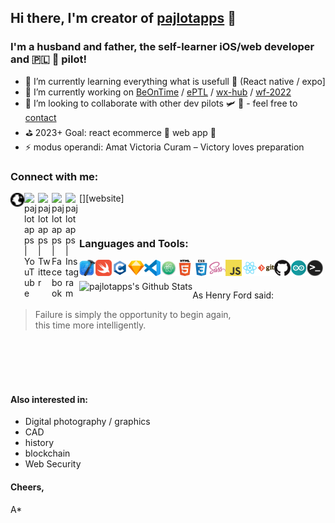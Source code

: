 ## Hi there, I'm creator of [pajlotapps] 👋

### I'm a husband and father, the self-learner iOS/web developer and 🇵🇱 🚁 pilot!

- 🌱 I’m currently learning everything what is usefull 🤪 (React native / expo]
- 🔭 I’m currently working on [BeOnTime] / [ePTL] / [wx-hub] / [wf-2022]
- 👯 I’m looking to collaborate with other dev pilots 🛩 🚁 - feel free to [contact]
- ⛳️ 2023+ Goal: react ecommerce 🛫 web app 🛬 
- ⚡ modus operandi: Amat Victoria Curam – Victory loves preparation

### Connect with me:

[<img align="left" alt="pajlot.pl" width="22px" src="https://raw.githubusercontent.com/iconic/open-iconic/master/svg/globe.svg" />][website]
[<img align="left" alt="pajlotapps | YouTube" width="22px" src="https://cdn.jsdelivr.net/npm/simple-icons@v3/icons/youtube.svg" />][youtube]
[<img align="left" alt="pajlotapps | Twitter" width="22px" src="https://cdn.jsdelivr.net/npm/simple-icons@v3/icons/twitter.svg" />][twitter]
[<img align="left" alt="pajlotapps | Facebook" width="22px" src="https://cdn.jsdelivr.net/npm/simple-icons@v3/icons/facebook.svg" />][facebook]
[<img align="left" alt="pajlotapps | Instagram" width="22px" src="https://cdn.jsdelivr.net/npm/simple-icons@v3/icons/instagram.svg" />][instagram]

<br />

### Languages and Tools:

<img align="left" alt="xCode" width="26px" src="https://raw.githubusercontent.com/github/explore/80688e429a7d4ef2fca1e82350fe8e3517d3494d/topics/xcode/xcode.png" />
<img align="left" alt="Swift" width="26px" src="https://raw.githubusercontent.com/github/explore/80688e429a7d4ef2fca1e82350fe8e3517d3494d/topics/swift/swift.png" />
<img align="left" alt="C" width="26px" src="https://raw.githubusercontent.com/github/explore/80688e429a7d4ef2fca1e82350fe8e3517d3494d/topics/c/c.png" />
<img align="left" alt="Sketch" width="26px" src="https://raw.githubusercontent.com/github/explore/80688e429a7d4ef2fca1e82350fe8e3517d3494d/topics/sketch/sketch.png" />


<img align="left" alt="Visual Studio Code" width="26px" src="https://raw.githubusercontent.com/github/explore/80688e429a7d4ef2fca1e82350fe8e3517d3494d/topics/visual-studio-code/visual-studio-code.png" />
<img align="left" alt="Atom" width="26px" src="https://raw.githubusercontent.com/github/explore/80688e429a7d4ef2fca1e82350fe8e3517d3494d/topics/atom/atom.png" />

<img align="left" alt="HTML5" width="26px" src="https://raw.githubusercontent.com/github/explore/80688e429a7d4ef2fca1e82350fe8e3517d3494d/topics/html/html.png" />
<img align="left" alt="CSS3" width="26px" src="https://raw.githubusercontent.com/github/explore/80688e429a7d4ef2fca1e82350fe8e3517d3494d/topics/css/css.png" />
<img align="left" alt="CSS3" width="26px" src="https://raw.githubusercontent.com/github/explore/80688e429a7d4ef2fca1e82350fe8e3517d3494d/topics/sass/sass.png" />
<img align="left" alt="JavaScript" width="26px" src="https://raw.githubusercontent.com/github/explore/80688e429a7d4ef2fca1e82350fe8e3517d3494d/topics/javascript/javascript.png" />
<img align="left" alt="React" width="26px" src="https://raw.githubusercontent.com/github/explore/80688e429a7d4ef2fca1e82350fe8e3517d3494d/topics/react/react.png" />

<img align="left" alt="git" width="26px" src="https://raw.githubusercontent.com/github/explore/78df643247d429f6cc873026c0622819ad797942/topics/git/git.png" />
<img align="left" alt="GitHub" width="26px" src="https://raw.githubusercontent.com/github/explore/78df643247d429f6cc873026c0622819ad797942/topics/github/github.png" />
<img align="left" alt="Arduino" width="26px" src="https://raw.githubusercontent.com/github/explore/80688e429a7d4ef2fca1e82350fe8e3517d3494d/topics/arduino/arduino.png" />

<img align="left" alt="terminal" width="26px" src="https://raw.githubusercontent.com/github/explore/80688e429a7d4ef2fca1e82350fe8e3517d3494d/topics/terminal/terminal.png" />

<br />
<br />

<img align="left" alt="pajlotapps's Github Stats" src="https://github-readme-stats.vercel.app/api?username=pajlotapps&show_icons=true&hide_border=true" />

<!--
**pajlotapps/pajlotapps** is a ✨ _special_ ✨ repository because its `README.md` (this file) appears on your GitHub profile.

Here are some ideas to get you started:

- 🔭 I’m currently working on ...
- 🤔 I’m looking for help with ...
- 💬 Ask me about ...
- 📫 How to reach me: ...
- 😄 Pronouns: ...
-->

As Henry Ford said: 
> Failure is simply the opportunity to begin again, <br />
> this time more intelligently.

<br />
<br />
<br />
<br />

#### Also interested in:
  * Digital photography / graphics
  * CAD
  * history
  * blockchain
  * Web Security

#### Cheers,<br />
A*<br />

<!-- 
[pajlotapps][website]

[website]: https://olechno-adam.web.app
-->
[pajlotapps]: https://www.instagram.com/pajlotapps/
[ePTL]: https://eptl.bha.ct8.pl
[wx-hub]: http://wx-hub.netlify.app
[BeOnTime]: https://o-ntime.web.app
[wf-2022]: http://wf-2022.web.app
[contact]: [at]pm.me
[twitter]: https://twitter.com/PajlotApps
[youtube]: https://www.youtube.com/channel/UCtSGCQ19d2m_rbOsxZ22Ubw/featured
[instagram]: https://www.instagram.com/pajlotapps/
[facebook]: https://www.facebook.com/pajlot.apps

